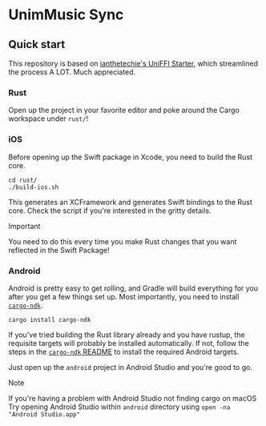# UnimMusic Sync

## Quick start

This repository is based on [ianthetechie's UniFFI Starter](https://github.com/ianthetechie/uniffi-starter/), which streamlined the process A LOT. Much appreciated.

### Rust

Open up the project in your favorite editor and poke around the Cargo workspace
under `rust/`!

### iOS

Before opening up the Swift package in Xcode, you need to build the Rust core.

```shell
cd rust/
./build-ios.sh
```

This generates an XCFramework and generates Swift bindings to the Rust core.
Check the script if you're interested in the gritty details.

> [!IMPORTANT]
> You need to do this every time you make Rust changes that you want reflected in the Swift Package!

### Android

Android is pretty easy to get rolling, and Gradle will build everything for you
after you get a few things set up.
Most importantly, you need to install [`cargo-ndk`](https://github.com/bbqsrc/cargo-ndk).

```shell
cargo install cargo-ndk
```

If you've tried building the Rust library already and you have rustup,
the requisite targets will probably be installed automatically.
If not, follow the steps in the [`cargo-ndk` README](https://github.com/bbqsrc/cargo-ndk)
to install the required Android targets.

Just open up the `android` project in Android Studio and you're good to go.

> [!NOTE]
> If you're having a problem with Android Studio not finding cargo on macOS
> Try opening Android Studio within `android` directory using `open -na "Android Studio.app"`
